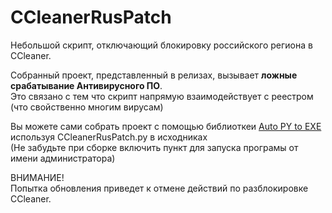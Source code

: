 # CCleanerRusPatch
Небольшой скрипт, отключающий блокировку российского региона в CCleaner.

Собранный проект, представленный в релизах, вызывает **ложные срабатывание Антивирусного ПО**.  
Это связано с тем что скрипт напрямую взаимодействует с реестром (что свойственно многим вирусам)

Вы можете сами собрать проект с помощью библиоткеи [Auto PY to EXE](https://pypi.org/project/auto-py-to-exe/) используя CCleanerRusPatch.py в исходниках  
(Не забудьте при сборке включить пункт для запуска програмы от имени администратора)

ВНИМАНИЕ!  
Попытка обновления приведет к отмене действий по разблокировке CCleaner.
